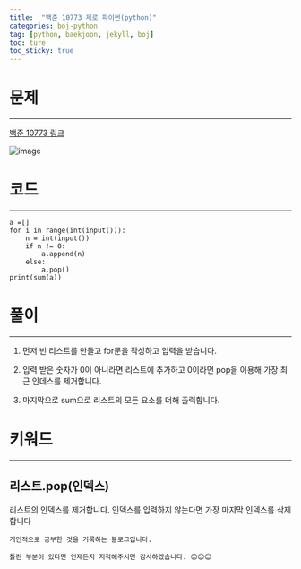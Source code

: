 ```yaml
---
title:  "백준 10773 제로 파이썬(python)"
categories: boj-python
tag: [python, baekjoon, jekyll, boj]
toc: ture
toc_sticky: true
---
```


# 문제
---
[백준 10773 링크](https://www.acmicpc.net/problem/10773)

![image](https://user-images.githubusercontent.com/96028198/150285548-ebb0378c-7e13-478a-8c22-ff135d44cd72.png)


# 코드
---

```
a =[]
for i in range(int(input())):
    n = int(input())
    if n != 0:
        a.append(n)
    else:
        a.pop()
print(sum(a))
```

# 풀이
---
1. 먼저 빈 리스트를 만들고 for문을 작성하고 입력을 받습니다.

2. 입력 받은 숫자가 0이 아니라면 리스트에 추가하고 0이라면 pop을 이용해 가장 최근 인데스를 제거합니다.

3. 마지막으로 sum으로 리스트의 모든 요소를 더해 출력합니다.

# 키워드
---
## 리스트.pop(인덱스)
 리스트의 인덱스를 제거합니다. 인덱스를 입력하지 않는다면 가장 마지막 인덱스를 삭제합니다


```
개인적으로 공부한 것을 기록하는 블로그입니다. 

틀린 부분이 있다면 언제든지 지적해주시면 감사하겠습니다. 😊😊😊
```
